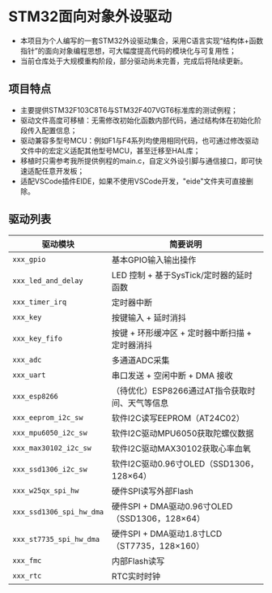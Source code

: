 # STM32面向对象外设驱动

- 本项目为个人编写的一套STM32外设驱动集合，采用C语言实现“结构体+函数指针”的面向对象编程思想，可大幅度提高代码的模块化与可复用性；
- 当前仓库处于大规模重构阶段，部分驱动尚未完善，完成后将陆续更新。

## 项目特点

- 主要提供STM32F103C8T6与STM32F407VGT6标准库的测试例程；
- 驱动文件高度可移植：无需修改初始化函数内部代码，通过结构体在初始化阶段传入配置信息；
- 驱动兼容多型号MCU：例如F1与F4系列均使用相同代码，也可通过修改驱动文件中的宏定义适配其他型号MCU，甚至迁移至HAL库；
- 移植时只需参考我所提供例程的main.c，自定义外设引脚与通信接口，即可快速适配任意开发板；
- 适配VSCode插件EIDE，如果不使用VSCode开发，"eide"文件夹可直接删除。

## 驱动列表

| 驱动模块                   | 简要说明 |
|---------------------------|----------|
| `xxx_gpio`                | 基本GPIO输入输出操作 |
| `xxx_led_and_delay`       | LED 控制 + 基于SysTick/定时器的延时函数 |
| `xxx_timer_irq`           | 定时器中断 |
| `xxx_key`                 | 按键输入 + 延时消抖 |
| `xxx_key_fifo`            | 按键 + 环形缓冲区 + 定时器中断扫描 + 定时器消抖 |
| `xxx_adc`                 | 多通道ADC采集 |
| `xxx_uart`                | 串口发送 + 空闲中断 + DMA 接收 |
| `xxx_esp8266`             | （待优化）ESP8266通过AT指令获取时间、天气等信息 |
| `xxx_eeprom_i2c_sw`       | 软件I2C读写EEPROM（AT24C02） |
| `xxx_mpu6050_i2c_sw`      | 软件I2C驱动MPU6050获取陀螺仪数据 |
| `xxx_max30102_i2c_sw`     | 软件I2C驱动MAX30102获取心率血氧 |
| `xxx_ssd1306_i2c_sw`      | 软件I2C驱动0.96寸OLED（SSD1306，128×64）|
| `xxx_w25qx_spi_hw`        | 硬件SPI读写外部Flash |
| `xxx_ssd1306_spi_hw_dma`  | 硬件SPI + DMA驱动0.96寸OLED（SSD1306，128×64）|
| `xxx_st7735_spi_hw_dma`   | 硬件SPI + DMA驱动1.8寸LCD（ST7735，128×160）|
| `xxx_fmc`                 | 内部Flash读写 |
| `xxx_rtc`                 | RTC实时时钟 |
